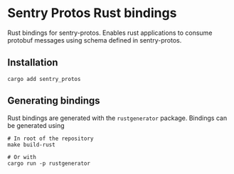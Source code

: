 # Sentry Protos Rust bindings

Rust bindings for sentry-protos. Enables rust applications to consume protobuf
messages using schema defined in sentry-protos.

## Installation

```
cargo add sentry_protos
```

## Generating bindings

Rust bindings are generated with the `rustgenerator` package. Bindings can be generated using

```shell
# In root of the repository
make build-rust

# Or with
cargo run -p rustgenerator
```

